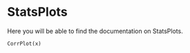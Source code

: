 # StatsPlots

Here you will be able to find the documentation on StatsPlots.

```@docs
CorrPlot(x)
```
